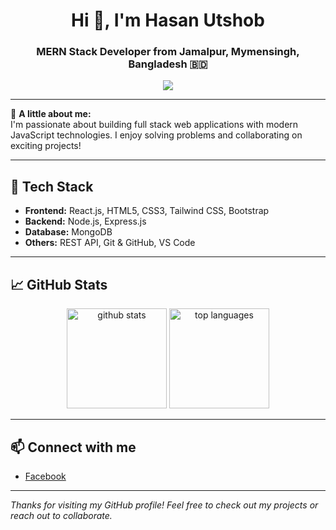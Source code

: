<h1 align="center">Hi 👋, I'm Hasan Utshob</h1>
<h3 align="center">MERN Stack Developer from Jamalpur, Mymensingh, Bangladesh 🇧🇩</h3>

<p align="center">
  <a href="https://www.facebook.com/Shahriahasanutshob" target="_blank">
    <img src="https://img.shields.io/badge/Facebook-1877F2?style=for-the-badge&logo=facebook&logoColor=white"/>
  </a>
</p>

---

🌱 **A little about me:**  
I'm passionate about building full stack web applications with modern JavaScript technologies. I enjoy solving problems and collaborating on exciting projects!

---

## 🚀 Tech Stack

- **Frontend:** React.js, HTML5, CSS3, Tailwind CSS, Bootstrap  
- **Backend:** Node.js, Express.js  
- **Database:** MongoDB  
- **Others:** REST API, Git & GitHub, VS Code

---

## 📈 GitHub Stats

<p align="center">
  <img src="https://github-readme-stats.vercel.app/api?username=hasan-utshob&show_icons=true&theme=radical" alt="github stats" height="160"/>
  <img src="https://github-readme-stats.vercel.app/api/top-langs/?username=hasan-utshob&layout=compact&theme=radical" alt="top languages" height="160"/>
</p>

---

## 📫 Connect with me

- [Facebook](https://www.facebook.com/Shahriahasanutshob)

---

_Thanks for visiting my GitHub profile! Feel free to check out my projects or reach out to collaborate._


